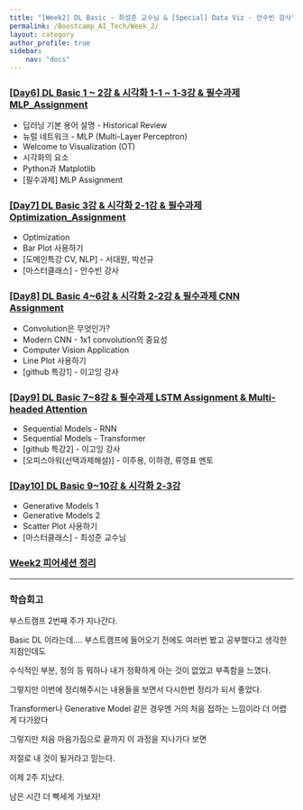 ```yaml
---
title: "[Week2] DL Basic - 최성준 교수님 & [Special] Data Viz - 안수빈 강사"
permalink: /Boostcamp_AI_Tech/Week_2/
layout: category
author_profile: true
sidebar:
    nav: "docs"
---
```


### [[Day6] DL Basic 1 ~ 2강 & 시각화 1-1 ~ 1-3강 & 필수과제 MLP_Assignment](https://raki-1203.github.io/boostcamp_ai_tech/week_2/day_6/README/)

- 딥러닝 기본 용어 설명 - Historical Review
- 뉴럴 네트워크 - MLP (Multi-Layer Perceptron)
- Welcome to Visualization (OT)
- 시각화의 요소
- Python과 Matplotlib
- [필수과제] MLP Assignment

### [[Day7] DL Basic 3강 & 시각화 2-1강 & 필수과제 Optimization_Assignment](https://raki-1203.github.io/boostcamp_ai_tech/week_2/day_7/README/)

- Optimization
- Bar Plot 사용하기
- [도메인특강 CV, NLP] - 서대원, 박선규
- [마스터클래스] - 안수빈 강사

### [[Day8] DL Basic 4~6강 & 시각화 2-2강 & 필수과제 CNN Assignment](https://raki-1203.github.io/boostcamp_ai_tech/week_2/day_8/README/)

- Convolution은 무엇인가?
- Modern CNN - 1x1 convolution의 중요성
- Computer Vision Application
- Line Plot 사용하기
- [github 특강1] - 이고잉 강사

### [[Day9] DL Basic 7~8강 & 필수과제 LSTM Assignment & Multi-headed Attention](https://raki-1203.github.io/boostcamp_ai_tech/week_2/day_9/README/)

- Sequential Models - RNN
- Sequential Models - Transformer
- [github 특강2] - 이고잉 강사
- [오피스아워(선택과제해설)] - 이주용, 이하경, 류영표 멘토

### [[Day10] DL Basic 9~10강 & 시각화 2-3강](https://raki-1203.github.io/boostcamp_ai_tech/week_2/day_10/README/)

- Generative Models 1
- Generative Models 2
- Scatter Plot 사용하기
- [마스터클래스] - 최성준 교수님

### [Week2 피어세션 정리](https://github.com/raki-1203/Boostcamp_2st_Hot6/tree/main/Meetup-log/week2)

---
### 학습회고

부스트캠프 2번째 주가 지나간다.

Basic DL 이라는데.... 부스트캠프에 들어오기 전에도 여러번 봤고 공부했다고 생각한 지점인데도

수식적인 부분, 정의 등 뭐하나 내가 정확하게 아는 것이 없었고 부족함을 느꼈다.

그렇지만 이번에 정리해주시는 내용들을 보면서 다시한번 정리가 되서 좋았다.

Transformer나 Generative Model 같은 경우엔 거의 처음 접하는 느낌이라 더 어렵게 다가왔다

그렇지만 처음 마음가짐으로 끝까지 이 과정을 지나가다 보면 

저절로 내 것이 될거라고 믿는다.

이제 2주 지났다.

남은 시간 더 빡세게 가보자!
